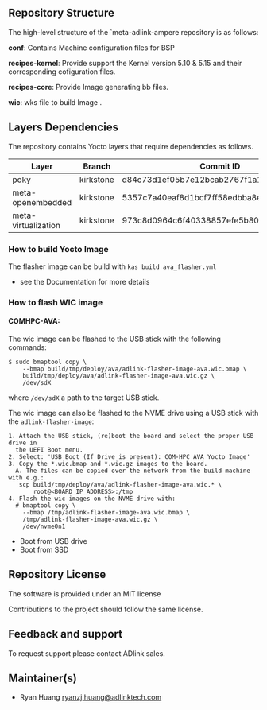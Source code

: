 ## Repository Structure

The high-level structure of the `meta-adlink-ampere repository is as follows:

**conf**: Contains Machine configuration files for BSP

**recipes-kernel**: Provide support the Kernel version 5.10 & 5.15 and their corresponding cofiguration files.

**recipes-core**: Provide Image generating bb files.

**wic**: wks file to build Image .

## Layers Dependencies

The repository contains Yocto layers that require dependencies as follows.

| Layer               | Branch    | Commit ID                                |
| ------------------- | --------- | ---------------------------------------- |
| poky                | kirkstone | d84c73d1ef05b7e12bcab2767f1a1f7a59ad17f2 |
| meta-openembedded   | kirkstone | 5357c7a40eaf8d1bcf7ff58edbba8e9527e40c7d |
| meta-virtualization | kirkstone | 973c8d0964c6f40338857efe5b8009b2f647d485 |

### How to build Yocto Image

The flasher image can be build with `kas build ava_flasher.yml`

- see the Documentation for  more details

### How to flash WIC image

#### COMHPC-AVA:

The wic image can be flashed to the USB stick with the following commands:
```
$ sudo bmaptool copy \
    --bmap build/tmp/deploy/ava/adlink-flasher-image-ava.wic.bmap \
    build/tmp/deploy/ava/adlink-flasher-image-ava.wic.gz \
    /dev/sdX
```
where `/dev/sdX` a path to the target USB stick.

The wic image can also be flashed to the NVME drive using a USB stick with the
`adlink-flasher-image`:
```
1. Attach the USB stick, (re)boot the board and select the proper USB drive in
  the UEFI Boot menu.
2. Select: 'USB Boot (If Drive is present): COM-HPC AVA Yocto Image'
3. Copy the *.wic.bmap and *.wic.gz images to the board.
  A. The files can be copied over the network from the build machine with e.g.:
   scp build/tmp/deploy/ava/adlink-flasher-image-ava.wic.* \
       root@<BOARD_IP_ADDRESS>:/tmp
4. Flash the wic images on the NVME drive with:
  # bmaptool copy \
    --bmap /tmp/adlink-flasher-image-ava.wic.bmap \
    /tmp/adlink-flasher-image-ava.wic.gz \
    /dev/nvme0n1
```
- Boot from USB drive
- Boot from SSD

## Repository License

The software is provided under an MIT license

Contributions to the project should follow the same license.

## Feedback and support

To request support please contact ADlink sales.

## Maintainer(s)

- Ryan Huang   [ryanzj.huang@adlinktech.com](mailto:ryanzj.huang@adlinktech.com)
